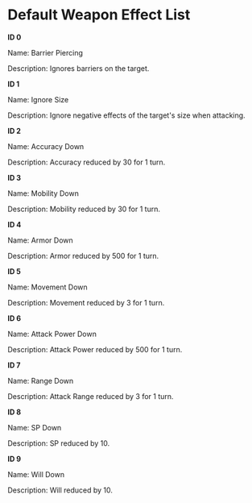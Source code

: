 # Default Weapon Effect List

**ID 0**

Name: Barrier Piercing

Description: Ignores barriers on the target.

**ID 1**

Name: Ignore Size

Description: Ignore negative effects of the target's size when attacking.

**ID 2**

Name: Accuracy Down

Description: Accuracy reduced by 30 for 1 turn.

**ID 3**

Name: Mobility Down

Description: Mobility reduced by 30 for 1 turn.

**ID 4**

Name: Armor Down

Description: Armor reduced by 500 for 1 turn.

**ID 5**

Name: Movement Down

Description: Movement reduced by 3 for 1 turn.

**ID 6**

Name: Attack Power Down

Description: Attack Power reduced by 500 for 1 turn.

**ID 7**

Name: Range Down

Description: Attack Range reduced by 3 for 1 turn.

**ID 8**

Name: SP Down

Description: SP reduced by 10.

**ID 9**

Name: Will Down

Description: Will reduced by 10.